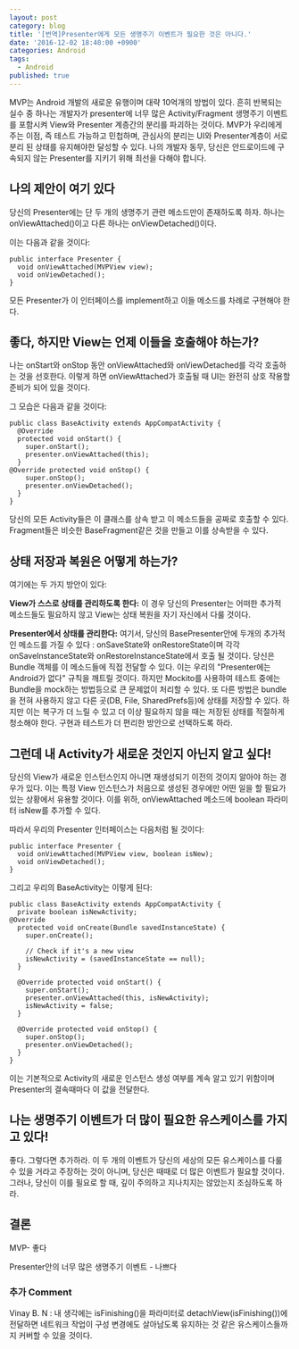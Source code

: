 ```yaml
---
layout: post
category: blog
title: '[번역]Presenter에게 모든 생명주기 이벤트가 필요한 것은 아니다.'
date: '2016-12-02 18:40:00 +0900'
categories: Android
tags:
  - Android
published: true
---
```

MVP는 Android 개발의 새로운 유행이며 대략 10억개의 방법이 있다. 흔히 반복되는 실수 중 하나는 개발자가 presenter에 너무 많은 Activity/Fragment 생명주기 이벤트를 포함시켜 View와 Presenter 계층간의 분리를 파괴하는 것이다. MVP가 우리에게 주는 이점, 즉 테스트 가능하고 민첩하며, 관심사의 분리는 UI와 Presenter계층이 서로 분리 된 상태를 유지해야한 달성할 수 있다. 나의 개발자 동무, 당신은 안드로이드에 구속되지 않는 Presenter를 지키기 위해 최선을 다해야 합니다.

## 나의 제안이 여기 있다

당신의 Presenter에는 단 두 개의 생명주기 관련 메소드만이 존재하도록 하자. 하나는 onViewAttached()이고 다른 하나는 onViewDetached()이다.

이는 다음과 같을 것이다:

    public interface Presenter {
      void onViewAttached(MVPView view); 
      void onViewDetached();
    }

모든 Presenter가 이 인터페이스를 implement하고 이들 메소드를 차례로 구현해야 한다.

## 좋다, 하지만 View는 언제 이들을 호출해야 하는가?

나는 onStart와 onStop 동안 onViewAttached와 onViewDetached를 각각 호출하는 것을 선호한다. 이렇게 하면 onViewAttached가 호출될 때 UI는 완전히 상호 작용할 준비가 되어 있을 것이다. 

그 모습은 다음과 같을 것이다:

    public class BaseActivity extends AppCompatActivity { 
      @Override 
      protected void onStart() { 
        super.onStart();
        presenter.onViewAttached(this);
      }
    @Override protected void onStop() { 
        super.onStop();
        presenter.onViewDetached();
      } 
    }

당신의 모든 Activity들은 이 클래스를 상속 받고 이 메소드들을 공짜로 호출할 수 있다. Fragment들은 비슷한 BaseFragment같은 것을 만들고 이를 상속받을 수 있다.

## 상태 저장과 복원은 어떻게 하는가?

여기에는 두 가지 방안이 있다:

**View가 스스로 상태를 관리하도록 한다:** 이 경우 당신의 Presenter는 어떠한 추가적 메소드들도 필요하지 않고 View는 상태 복원을 자기 자신에서 다룰 것이다.

**Presenter에서 상태를 관리한다:** 여기서, 당신의 BasePresenter안에 두개의 추가적인 메소드를 가질 수 있다 :  onSaveState와 onRestoreState이며 각각 onSaveInstanceState와 onRestoreInstanceState에서 호출 될 것이다. 당신은 Bundle 객체를 이 메소드들에 직접 전달할 수 있다. 이는 우리의 "Presenter에는 Android가 없다" 규칙을 깨트릴 것이다. 하지만 Mockito를 사용하여 테스트 중에는 Bundle을 mock하는 방법등으로 큰 문제없이 처리할 수 있다. 또 다른 방법은 bundle을 전혀 사용하지 않고 다른 곳(DB, File, SharedPrefs등)에 상태를 저장할 수 있다. 하지만 이는 복구가 더 느릴 수 있고 더 이상 필요하지 않을 때는 저장된 상태를 적절하게 청소해야 한다. 구현과 테스트가 더 편리한 방안으로 선택하도록 하라.

## 그런데 내 Activity가 새로운 것인지 아닌지 알고 싶다!

당신의 View가 새로운 인스턴스인지 아니면 재생성되기 이전의 것이지 알아야 하는 경우가 있다. 이는 특정 View 인스턴스가 처음으로 생성된 경우에만 어떤 일을 할 필요가 있는 상황에서 유용할 것이다. 이를 위하, onViewAttached 메소드에 boolean 파라미터 isNew를 추가할 수 있다.

따라서 우리의 Presenter 인터페이스는 다음처럼 될 것이다:

    public interface Presenter { 
      void onViewAttached(MVPView view, boolean isNew);
      void onViewDetached();
    }

그리고 우리의 BaseActivity는 이렇게 된다:

    public class BaseActivity extends AppCompatActivity { 
      private boolean isNewActivity;
    @Override
      protected void onCreate(Bundle savedInstanceState) {
        super.onCreate();
        
        // Check if it's a new view
        isNewActivity = (savedInstanceState == null);
      } 
      
      @Override protected void onStart() { 
        super.onStart();
        presenter.onViewAttached(this, isNewActivity);
        isNewActivity = false;
      } 
     
      @Override protected void onStop() { 
        super.onStop();
        presenter.onViewDetached();
      }
    }

이는 기본적으로 Activity의 새로운 인스턴스 생성 여부를 계속 알고 있기 위함이며 Presenter의 결속때마다 이 값을 전달한다.

## 나는 생명주기 이벤트가 더 많이 필요한 유스케이스를 가지고 있다!

좋다. 그렇다면 추가하라. 이 두 개의 이벤트가 당신의 세상의 모든 유스케이스를 다룰 수 있을 거라고 주장하는 것이 아니며, 당신은 때때로 더 많은 이벤트가 필요할 것이다. 그러나, 당신이 이를 필요로 할 때, 깊이 주의하고 지나치지는 않았는지 조심하도록 하라.

## 결론

MVP- 좋다

Presenter안의 너무 많은 생명주기 이벤트 - 나쁘다


### 추가 Comment

Vinay B. N : 내 생각에는 isFinishing()을 파라미터로 detachView(isFinishing())에 전달하면 네트워크 작업이 구성 변경에도 살아남도록 유지하는 것 같은 유스케이스들까지 커버할 수 있을 것이다.
